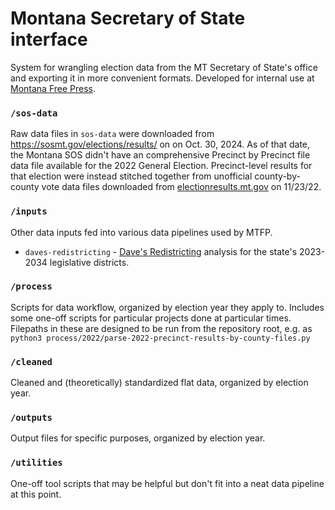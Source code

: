 # Montana Secretary of State interface

System for wrangling election data from the MT Secretary of State's office and exporting it in more convenient formats. Developed for internal use at [Montana Free Press](https://montanafreepress.org).

### `/sos-data`

Raw data files in `sos-data` were downloaded from https://sosmt.gov/elections/results/ on on Oct. 30, 2024. As of that date, the Montana SOS didn't have an comprehensive Precinct by Precinct file data file available for the 2022 General Election. Precinct-level results for that election were instead stitched together from unofficial county-by-county vote data files downloaded from [electionresults.mt.gov](https://electionresults.mt.gov/) on 11/23/22.

### `/inputs`

Other data inputs fed into various data pipelines used by MTFP.
- `daves-redistricting` - [Dave's Redistricting](https://davesredistricting.org/) analysis for the state's 2023-2034 legislative districts.

### `/process`

Scripts for data workflow, organized by election year they apply to. Includes some one-off scripts for particular projects done at particular times. Filepaths in these are designed to be run from the repository root, e.g. as `python3 process/2022/parse-2022-precinct-results-by-county-files.py`

### `/cleaned`

Cleaned and (theoretically) standardized flat data, organized by election year.

### `/outputs`

Output files for specific purposes, organized by election year.

### `/utilities`

One-off tool scripts that may be helpful but don't fit into a neat data pipeline at this point.

